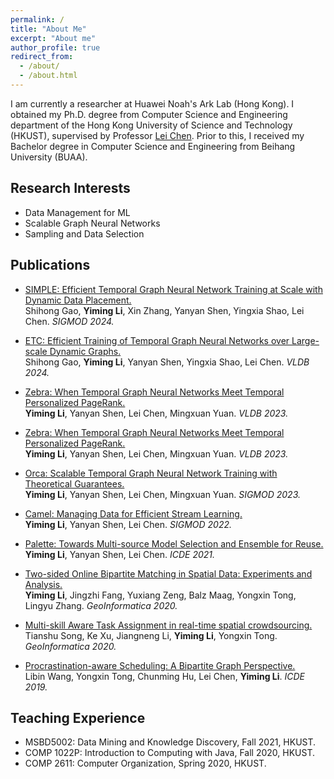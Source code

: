 ```yaml
---
permalink: /
title: "About Me"
excerpt: "About me"
author_profile: true
redirect_from: 
  - /about/
  - /about.html
---
```


<!--
PhD student at the Hong Kong University of Science and Technology

https://jayrobwilliams.com/posts/2020/06/academic-website/

Email: yliix[AT]connect.ust.hk
-->



I am currently a researcher at Huawei Noah's Ark Lab (Hong Kong).
I obtained my Ph.D. degree from Computer Science and Engineering department of the Hong Kong University of Science and Technology (HKUST), supervised by Professor [Lei Chen](https://www.cse.ust.hk/~leichen/). Prior to this, I received my Bachelor degree in Computer Science and Engineering from Beihang University (BUAA).

## Research Interests
* Data Management for ML
* Scalable Graph Neural Networks
* Sampling and Data Selection

## Publications
* [SIMPLE: Efficient Temporal Graph Neural Network Training at Scale with Dynamic Data Placement.](https://luckylym.github.io/)  
Shihong Gao, **Yiming Li**, Xin Zhang, Yanyan Shen, Yingxia Shao, Lei Chen. *SIGMOD 2024.*

* [ETC: Efficient Training of Temporal Graph Neural Networks over Large-scale Dynamic Graphs.](https://luckylym.github.io/)  
Shihong Gao, **Yiming Li**, Yanyan Shen, Yingxia Shao, Lei Chen. *VLDB 2024.*


* [Zebra: When Temporal Graph Neural Networks Meet Temporal Personalized PageRank.](https://www.vldb.org/pvldb/vol16/p1332-li.pdf)  
**Yiming Li**, Yanyan Shen, Lei Chen, Mingxuan Yuan. *VLDB 2023.*

* [Zebra: When Temporal Graph Neural Networks Meet Temporal Personalized PageRank.](https://www.vldb.org/pvldb/vol16/p1332-li.pdf)  
**Yiming Li**, Yanyan Shen, Lei Chen, Mingxuan Yuan. *VLDB 2023.*

* [Orca: Scalable Temporal Graph Neural Network Training with Theoretical Guarantees.](https://dl.acm.org/doi/abs/10.1145/3588737)  
**Yiming Li**, Yanyan Shen, Lei Chen, Mingxuan Yuan. *SIGMOD 2023.*

* [Camel: Managing Data for Efficient Stream Learning.](https://dl.acm.org/doi/10.1145/3514221.3517836)  
**Yiming Li**, Yanyan Shen, Lei Chen. *SIGMOD 2022.*

* [Palette: Towards Multi-source Model Selection and Ensemble for Reuse.](https://ieeexplore.ieee.org/document/9458766)  
**Yiming Li**, Yanyan Shen, Lei Chen. *ICDE 2021.*

* [Two-sided Online Bipartite Matching in Spatial Data: Experiments and Analysis.](https://dl.acm.org/doi/10.1007/s10707-019-00351-4)  
**Yiming Li**, Jingzhi Fang, Yuxiang Zeng, Balz Maag, Yongxin Tong, Lingyu Zhang. *GeoInformatica 2020.*

* [Multi-skill Aware Task Assignment in real-time spatial crowdsourcing.](https://link.springer.com/article/10.1007/s10707-019-00351-4)  
Tianshu Song, Ke Xu, Jiangneng Li, **Yiming Li**, Yongxin Tong. *GeoInformatica 2020.*

* [Procrastination-aware Scheduling: A Bipartite Graph Perspective.](https://ieeexplore.ieee.org/document/8731448)  
Libin Wang, Yongxin Tong, Chunming Hu, Lei Chen, **Yiming Li**. *ICDE 2019.*


## Teaching Experience
- MSBD5002: Data Mining and Knowledge Discovery, Fall 2021, HKUST.
- COMP 1022P: Introduction to Computing with Java, Fall 2020, HKUST.
- COMP 2611: Computer Organization, Spring 2020, HKUST.